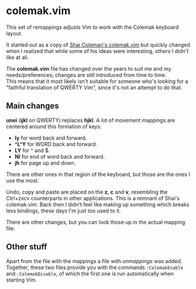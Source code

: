 colemak.vim
===========

This set of remappings adjusts Vim to work with the Colemak keyboard layout.

It started out as a copy of [Shai Coleman's colemak.vim][1] but quickly
changed when I realized that while some of his ideas were interesting, others
I didn't like at all.

 [1]: http://colemak.com/pub/vim/colemak.vim

The **colemak.vim** file has changed over the years to suit me and my
needs/preferences; changes are still introduced from time to time.  
This means that it most likely isn't suitable for someone who's looking for
a "faithful translation of QWERTY Vim", since it's not an attempt to do that.

Main changes
------------

**unei** (**ijkl** on QWERTY) replaces **hjkl**. A lot of movement mappings are
centered around this formation of keys:

* **ly** for word back and forward.
* **^L^Y** for WORD back and forward.
* **LY** for ^ and $.
* **NI** for end of word back and forward.
* **jh** for page up and down.

There are other ones in that region of the keyboard, but those are the ones
I use the most.

Undo, copy and paste are placed on the **z**, **c** and **v**, resembling the
Ctrl+zxcv counterparts in other applications. This is a remnant of Shai's
colemak.vim. Back then I didn't feel like making up something which breaks less
bindings, these days I'm just too used to it.

There are other changes, but you can look those up in the actual mapping file.

Other stuff
-----------

Apart from the file with the mappings a file with *unmappings* was added.
Together, these two files provide you with the commands `:ColemakEnable` and
`:ColemakDisable`, of which the first one is run automatically when starting
Vim.
